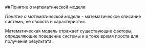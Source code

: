 ##Понятие о математической модели

*Понятие о математической модели* - математическое описание системы, ее свойств и характеристик.

Математическая модель отражает существующие факторы, определяющие поведение системы и в тоже время проста для получения результата.